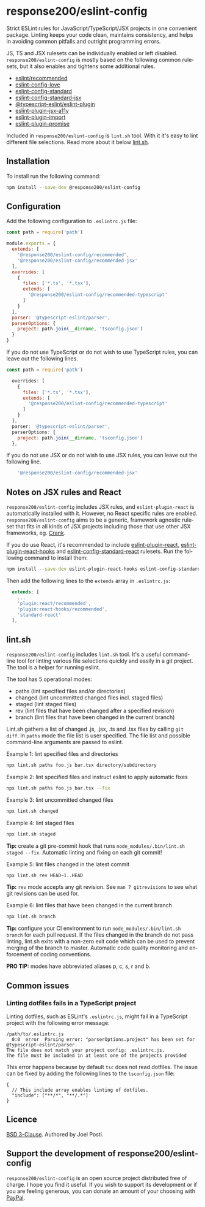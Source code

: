 <div lang="en-GB">

# response200/eslint-config

Strict ESLint rules for JavaScript/TypeScript/JSX projects in one convenient
package. Linting keeps your code clean, maintains consistency, and helps in
avoiding common pitfalls and outright programming errors.

JS, TS and JSX rulesets can be individually enabled or left disabled.
`response200/eslint-config` is mostly based on the following common rulesets,
but it also enables and tightens some additional rules.

* [eslint/recommended](https://eslint.org/docs/rules)
* [eslint-config-love](https://github.com/mightyiam/eslint-config-love)
* [eslint-config-standard](https://github.com/standard/eslint-config-standard)
* [eslint-config-standard-jsx](https://github.com/standard/eslint-config-standard-jsx)
* [@typescript-eslint/eslint-plugin](https://github.com/typescript-eslint/typescript-eslint/tree/master/packages/eslint-plugin)
* [eslint-plugin-jsx-a11y](https://github.com/jsx-eslint/eslint-plugin-jsx-a11y)
* [eslint-plugin-import](https://github.com/benmosher/eslint-plugin-import)
* [eslint-plugin-promise](https://github.com/xjamundx/eslint-plugin-promise)

Included in `response200/eslint-config` is `lint.sh` tool. With it it's easy to
lint different file selections. Read more about it below [lint.sh](#lintsh).

## Installation

To install run the following command:

```sh
npm install --save-dev @response200/eslint-config
```

## Configuration

Add the following configuration to `.eslintrc.js` file:

```js
const path = require('path')

module.exports = {
  extends: [
    '@response200/eslint-config/recommended',
    '@response200/eslint-config/recommended-jsx'
  ],
  overrides: [
    {
      files: ['*.ts', '*.tsx'],
      extends: [
        '@response200/eslint-config/recommended-typescript'
      ]
    }
  ],
  parser: '@typescript-eslint/parser',
  parserOptions: {
    project: path.join(__dirname, 'tsconfig.json')
  }
}
```

If you do not use TypeScript or do not wish to use TypeScript rules, you can
leave out the following lines.

```js
const path = require('path')

  overrides: [
    {
      files: ['*.ts', '*.tsx'],
      extends: [
        '@response200/eslint-config/recommended-typescript'
      ]
    }
  ],
  parser: '@typescript-eslint/parser',
  parserOptions: {
    project: path.join(__dirname, 'tsconfig.json')
  },
```

If you do not use JSX or do not wish to use JSX rules, you can leave out the
following line.

```js
    '@response200/eslint-config/recommended-jsx'
```

## Notes on JSX rules and React

`response200/eslint-config` includes JSX rules, and `eslint-plugin-react` is
automatically installed with it. However, no React specific rules are enabled.
`response200/eslint-config` aims to be a generic, framework agnostic ruleset
that fits in all kinds of JSX projects including those that use other JSX
frameworks, eg. [Crank](https://crank.js.org).

If you do use React, it's recommended to include [eslint-plugin-react](https://github.com/yannickcr/eslint-plugin-react),
[eslint-plugin-react-hooks](https://github.com/facebook/react/tree/master/packages/eslint-plugin-react-hooks)
and [eslint-config-standard-react](https://github.com/standard/eslint-config-standard-react)
rulesets. Run the following command to install them:

```sh
npm install --save-dev eslint-plugin-react-hooks eslint-config-standard-react
```

Then add the following lines to the `extends` array in `.eslintrc.js`:

```js
  extends: [
    ...
    'plugin:react/recommended',
    'plugin:react-hooks/recommended',
    'standard-react'
  ],
```

## lint.sh

`response200/eslint-config` includes `lint.sh` tool. It's a useful command-line
tool for linting various file selections quickly and easily in a git project.
The tool is a helper for running eslint.

The tool has 5 operational modes:

* paths (lint specified files and/or directories)
* changed (lint uncommitted changed files incl. staged files)
* staged (lint staged files)
* rev (lint files that have been changed after a specified revision)
* branch (lint files that have been changed in the current branch)

Lint.sh gathers a list of changed .js, .jsx, .ts and .tsx files by calling `git diff`.
In `paths` mode the file list is user specified. The file list and possible
command-line arguments are passed to eslint.

Example 1: lint specified files and directories
```sh
npx lint.sh paths foo.js bar.tsx directory/subdirectory
```


Example 2: lint specified files and instruct eslint to apply automatic fixes
```sh
npx lint.sh paths foo.js bar.tsx --fix
```


Example 3: lint uncommitted changed files
```sh
npx lint.sh changed
```


Example 4: lint staged files
```sh
npx lint.sh staged
```

**Tip:** create a git pre-commit hook that runs `node_modules/.bin/lint.sh staged --fix`.
Automatic linting and fixing on each git commit!


Example 5: lint files changed in the latest commit
```sh
npx lint.sh rev HEAD~1..HEAD
```

**Tip:** `rev` mode accepts any git revision. See `man 7 gitrevisions` to see
what git revisions can be used for.


Example 6: lint files that have been changed in the current branch
```sh
npx lint.sh branch
```

**Tip:** configure your CI environment to run `node_modules/.bin/lint.sh branch`
for each pull request. If the files changed in the branch do not pass linting,
lint.sh exits with a non-zero exit code which can be used to prevent merging of
the branch to master. Automatic code quality monitoring and enforcement of
coding conventions.

**PRO TIP:** modes have abbreviated aliases p, c, s, r and b.

## Common issues

### Linting dotfiles fails in a TypeScript project

Linting dotfiles, such as ESLint's `.eslintrc.js`, might fail in a TypeScript
project with the following error message:

```
/path/to/.eslintrc.js
  0:0  error  Parsing error: "parserOptions.project" has been set for @typescript-eslint/parser.
The file does not match your project config: .eslintrc.js.
The file must be included in at least one of the projects provided
```

This error happens because by default `tsc` does not read dotfiles. The issue
can be fixed by adding the following lines to the `tsconfig.json` file:

```json5
{
  // This include array enables linting of dotfiles.
  "include": ["**/*", "**/.*"]
}
```

## Licence

[BSD 3-Clause](LICENCE.md). Authored by Joel Posti.

## Support the development of response200/eslint-config

`response200/eslint-config` is an open source project distributed free of charge.
I hope you find it useful. If you wish to support its development or if you
are feeling generous, you can donate an amount of your choosing with
[PayPal](https://paypal.me/joelposti).
</div>
